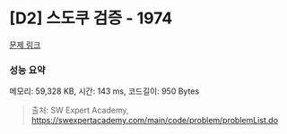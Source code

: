 # [D2] 스도쿠 검증 - 1974 

[문제 링크](https://swexpertacademy.com/main/code/problem/problemDetail.do?contestProbId=AV5Psz16AYEDFAUq) 

### 성능 요약

메모리: 59,328 KB, 시간: 143 ms, 코드길이: 950 Bytes



> 출처: SW Expert Academy, https://swexpertacademy.com/main/code/problem/problemList.do